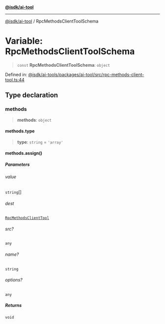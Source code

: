 [**@isdk/ai-tool**](../README.md)

***

[@isdk/ai-tool](../globals.md) / RpcMethodsClientToolSchema

# Variable: RpcMethodsClientToolSchema

> `const` **RpcMethodsClientToolSchema**: `object`

Defined in: [@isdk/ai-tools/packages/ai-tool/src/rpc-methods-client-tool.ts:44](https://github.com/isdk/ai-tool.js/blob/4ebf370aaec9c78535cb40ffc19656d7bddcb145/src/rpc-methods-client-tool.ts#L44)

## Type declaration

### methods

> **methods**: `object`

#### methods.type

> **type**: `string` = `'array'`

#### methods.assign()

##### Parameters

###### value

`string`[]

###### dest

[`RpcMethodsClientTool`](../classes/RpcMethodsClientTool.md)

###### src?

`any`

###### name?

`string`

###### options?

`any`

##### Returns

`void`
